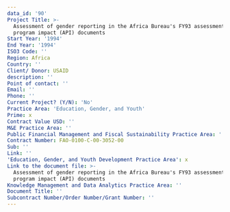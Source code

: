 ```yaml
---
data_id: '90'
Project Title: >-
  Assessment of gender reporting in the Africa Bureau's FY93 assessment of
  program impact (API) documents
Start Year: '1994'
End Year: '1994'
ISO3 Code: ''
Region: Africa
Country: ''
Client/ Donor: USAID
description: ''
Point of contact: ''
Email: ''
Phone: ''
Current Project? (Y/N): 'No'
Practice Area: 'Education, Gender, and Youth'
Prime: x
Contract Value USD: ''
M&E Practice Area: ''
Public Financial Management and Fiscal Sustainability Practice Area: ''
Contract Number: FAO-0100-C-00-3052-00
Sub: ''
Link: ''
'Education, Gender, and Youth Development Practice Area': x
Link to the document file: >-
  Assessment of gender reporting in the Africa Bureau's FY93 assessment of
  program impact (API) documents
Knowledge Management and Data Analytics Practice Area: ''
Document Title: ''
Subcontract Number/Order Number/Grant Number: ''
---
```

